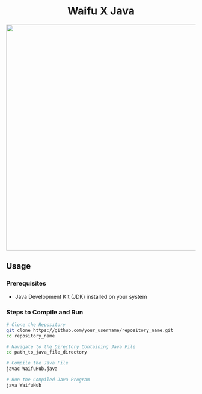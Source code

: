 <div align="center">
  <h1>Waifu X Java</h1>
  <img src="https://www.google.com/url?sa=i&url=https%3A%2F%2Fimgur.com%2Fgallery%2FSwPWayq%2Fcomment%2F696702887&psig=AOvVaw1ccVd10CY0o_VDl-iLzd4g&ust=1721250911339000&source=images&cd=vfe&opi=89978449&ved=0CBMQjRxqFwoTCKClpru9rIcDFQAAAAAdAAAAABAV" width="600px">
</div>

## Usage

### Prerequisites
- Java Development Kit (JDK) installed on your system

### Steps to Compile and Run

```sh
# Clone the Repository
git clone https://github.com/your_username/repository_name.git
cd repository_name

# Navigate to the Directory Containing Java File
cd path_to_java_file_directory

# Compile the Java File
javac WaifuHub.java

# Run the Compiled Java Program
java WaifuHub
